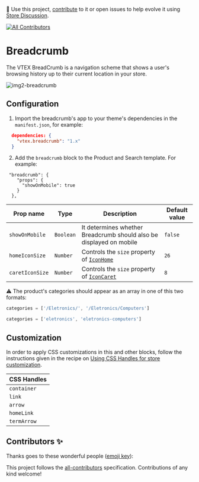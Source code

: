 📢 Use this project, [contribute](https://github.com/vtex-apps/breadcrumb) to it or open issues to help evolve it using [Store Discussion](https://github.com/vtex-apps/store-discussion).
<!-- ALL-CONTRIBUTORS-BADGE:START - Do not remove or modify this section -->
[![All Contributors](https://img.shields.io/badge/all_contributors-0-orange.svg?style=flat-square)](#contributors-)
<!-- ALL-CONTRIBUTORS-BADGE:END -->

# Breadcrumb

The VTEX BreadCrumb is a navigation scheme that shows a user's browsing history up to their current location in your store.

![img2-breadcrumb](https://user-images.githubusercontent.com/52087100/69836587-a4237380-1228-11ea-89c8-0f34cea3a96f.png)

## Configuration

1. Import the breadcrumb's app to your theme's dependencies in the `manifest.json`, for example:

```json
  dependencies: {
    "vtex.breadcrumb": "1.x"
  }
```

2. Add the `breadcrumb` block to the Product and Search template. For example:

```
 "breadcrumb": {
    "props": {
      "showOnMobile": true
    }
  },
```

| Prop name    | Type            | Description    | Default value                                                                                                                               |
| ------------ | --------------- | --------------------------------------------------------------------------------------------------------------------------------------------- | ---------- | 
| `showOnMobile`        | `Boolean`       | It determines whether Breadcrumb should also be displayed on mobile          | `false`              |
| `homeIconSize`  | `Number`        | Controls the `size` property of [`IconHome`](https://github.com/vtex-apps/store-icons#icons)                                                                                                      | `26` |
| `caretIconSize` | `Number`        | Controls the `size` property of [`IconCaret`](https://github.com/vtex-apps/store-icons#icons)                                                                                                     | `8` |

:warning: The product's categories should appear as an array in one of this two formats:

```javascript
categories = ['/Eletronics/', '/Eletronics/Computers']
```

```javascript
categories = ['eletronics', 'eletronics-computers']
```

## Customization

In order to apply CSS customizations in this and other blocks, follow the instructions given in the recipe on [Using CSS Handles for store customization](https://vtex.io/docs/recipes/style/using-css-handles-for-store-customization). 

| CSS Handles |
| ----------- | 
| `container` | 
| `link`      | 
| `arrow`     | 
| `homeLink`  | 
| `termArrow` |





## Contributors ✨

Thanks goes to these wonderful people ([emoji key](https://allcontributors.org/docs/en/emoji-key)):

<!-- ALL-CONTRIBUTORS-LIST:START - Do not remove or modify this section -->
<!-- prettier-ignore-start -->
<!-- markdownlint-disable -->
<!-- markdownlint-enable -->
<!-- prettier-ignore-end -->
<!-- ALL-CONTRIBUTORS-LIST:END -->

This project follows the [all-contributors](https://github.com/all-contributors/all-contributors) specification. Contributions of any kind welcome!